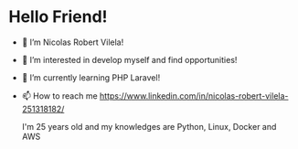 # Hello Friend!

- 👋 I’m Nicolas Robert Vilela!
- 👀 I’m interested in develop myself and find opportunities!
- 🌱 I’m currently learning PHP Laravel!
- 📫 How to reach me https://www.linkedin.com/in/nicolas-robert-vilela-251318182/

  I'm 25 years old and my knowledges are Python, Linux, Docker and AWS
